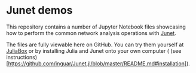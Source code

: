 # Junet demos

This repository contains a number of Jupyter Notebook files showcasing how to perform the common network analysis operations with [Junet](https://github.com/inguar/Junet.jl).

The files are fully viewable here on GitHub.
You can try them yourself at [JuliaBox](https://juliabox.com)
or by installing Julia and Junet onto your own computer (
(see instructions)[https://github.com/inguar/Junet.jl/blob/master/README.md#installation]).
